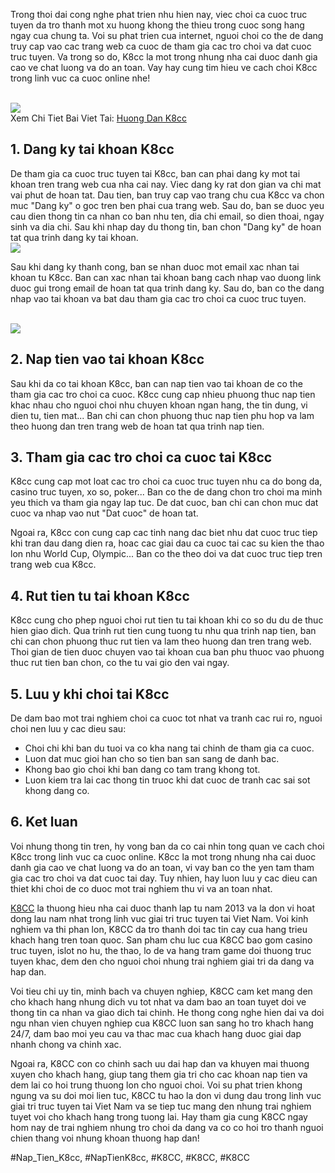 <p>Trong thoi dai cong nghe phat trien nhu hien nay, viec choi ca cuoc truc tuyen da tro thanh mot xu huong khong the thieu trong cuoc song hang ngay cua chung ta. Voi su phat trien cua internet, nguoi choi co the de dang truy cap vao cac trang web ca cuoc de tham gia cac tro choi va dat cuoc truc tuyen. Va trong so do, K8cc la mot trong nhung nha cai duoc danh gia cao ve chat luong va do an toan. Vay hay cung tim hieu ve cach choi K8cc trong linh vuc ca cuoc online nhe!</p><br><img src="https://k8cc.army/wp-content/uploads/2025/03/dang-nhap-k8cc-anh-dai-dien.webp"></br>
Xem Chi Tiet Bai Viet Tai: <a href="https://k8cc.army/category/huong-dan-k8cc/">Huong Dan K8cc</a><h2>1. Dang ky tai khoan K8cc</h2><p>De tham gia ca cuoc truc tuyen tai K8cc, ban can phai dang ky mot tai khoan tren trang web cua nha cai nay. Viec dang ky rat don gian va chi mat vai phut de hoan tat. Dau tien, ban truy cap vao trang chu cua K8cc va chon muc "Dang ky" o goc tren ben phai cua trang web. Sau do, ban se duoc yeu cau dien thong tin ca nhan co ban nhu ten, dia chi email, so dien thoai, ngay sinh va dia chi. Sau khi nhap day du thong tin, ban chon "Dang ky" de hoan tat qua trinh dang ky tai khoan.<br><img src="https://k8cc.army/wp-content/uploads/2025/03/rut-tien-k8cc-anh-dai-dien.webp"></br><p>Sau khi dang ky thanh cong, ban se nhan duoc mot email xac nhan tai khoan tu K8cc. Ban can xac nhan tai khoan bang cach nhap vao duong link duoc gui trong email de hoan tat qua trinh dang ky. Sau do, ban co the dang nhap vao tai khoan va bat dau tham gia cac tro choi ca cuoc truc tuyen.</p><br><img src="https://k8cc.army/wp-content/uploads/2025/03/dang-ky-k8cc-anh-dai-dien.webp"></br><h2>2. Nap tien vao tai khoan K8cc</h2><p>Sau khi da co tai khoan K8cc, ban can nap tien vao tai khoan de co the tham gia cac tro choi ca cuoc. K8cc cung cap nhieu phuong thuc nap tien khac nhau cho nguoi choi nhu chuyen khoan ngan hang, the tin dung, vi dien tu, tien mat... Ban chi can chon phuong thuc nap tien phu hop va lam theo huong dan tren trang web de hoan tat qua trinh nap tien.<h2>3. Tham gia cac tro choi ca cuoc tai K8cc</h2><p>K8cc cung cap mot loat cac tro choi ca cuoc truc tuyen nhu ca do bong da, casino truc tuyen, xo so, poker... Ban co the de dang chon tro choi ma minh yeu thich va tham gia ngay lap tuc. De dat cuoc, ban chi can chon muc dat cuoc va nhap vao nut "Dat cuoc" de hoan tat.</p><p>Ngoai ra, K8cc con cung cap cac tinh nang dac biet nhu dat cuoc truc tiep khi tran dau dang dien ra, hoac cac giai dau ca cuoc tai cac su kien the thao lon nhu World Cup, Olympic... Ban co the theo doi va dat cuoc truc tiep tren trang web cua K8cc.<h2>4. Rut tien tu tai khoan K8cc</h2><p>K8cc cung cho phep nguoi choi rut tien tu tai khoan khi co so du du de thuc hien giao dich. Qua trinh rut tien cung tuong tu nhu qua trinh nap tien, ban chi can chon phuong thuc rut tien va lam theo huong dan tren trang web. Thoi gian de tien duoc chuyen vao tai khoan cua ban phu thuoc vao phuong thuc rut tien ban chon, co the tu vai gio den vai ngay.</p><h2>5. Luu y khi choi tai K8cc</h2><p>De dam bao mot trai nghiem choi ca cuoc tot nhat va tranh cac rui ro, nguoi choi nen luu y cac dieu sau:</p><ul>
<li>Choi chi khi ban du tuoi va co kha nang tai chinh de tham gia ca cuoc.</li>
<li>Luon dat muc gioi han cho so tien ban san sang de danh bac.</li>
<li>Khong bao gio choi khi ban dang co tam trang khong tot.</li>
<li>Luon kiem tra lai cac thong tin truoc khi dat cuoc de tranh cac sai sot khong dang co.</li>
</ul><h2>6. Ket luan</h2><p>Voi nhung thong tin tren, hy vong ban da co cai nhin tong quan ve cach choi K8cc trong linh vuc ca cuoc online. K8cc la mot trong nhung nha cai duoc danh gia cao ve chat luong va do an toan, vi vay ban co the yen tam tham gia cac tro choi va dat cuoc tai day. Tuy nhien, hay luon luu y cac dieu can thiet khi choi de co duoc mot trai nghiem thu vi va an toan nhat.</p><p><a href="https://k8cc.army/">K8CC</a> la thuong hieu nha cai duoc thanh lap tu nam 2013 va la don vi hoat dong lau nam nhat trong linh vuc giai tri truc tuyen tai Viet Nam. Voi kinh nghiem va thi phan lon, K8CC da tro thanh doi tac tin cay cua hang trieu khach hang tren toan quoc. San pham chu luc cua K8CC bao gom casino truc tuyen, islot no hu, the thao, lo de va hang tram game doi thuong truc tuyen khac, dem den cho nguoi choi nhung trai nghiem giai tri da dang va hap dan.

Voi tieu chi uy tin, minh bach va chuyen nghiep, K8CC cam ket mang den cho khach hang nhung dich vu tot nhat va dam bao an toan tuyet doi ve thong tin ca nhan va giao dich tai chinh. He thong cong nghe hien dai va doi ngu nhan vien chuyen nghiep cua K8CC luon san sang ho tro khach hang 24/7, dam bao moi yeu cau va thac mac cua khach hang duoc giai dap nhanh chong va chinh xac.

Ngoai ra, K8CC con co chinh sach uu dai hap dan va khuyen mai thuong xuyen cho khach hang, giup tang them gia tri cho cac khoan nap tien va dem lai co hoi trung thuong lon cho nguoi choi. Voi su phat trien khong ngung va su doi moi lien tuc, K8CC tu hao la don vi dung dau trong linh vuc giai tri truc tuyen tai Viet Nam va se tiep tuc mang den nhung trai nghiem tuyet voi cho khach hang trong tuong lai. Hay tham gia cung K8CC ngay hom nay de trai nghiem nhung tro choi da dang va co co hoi tro thanh nguoi chien thang voi nhung khoan thuong hap dan!</p>
#Nap_Tien_K8cc, #NapTienK8cc, #K8CC, #K8CC, #K8CC
